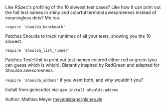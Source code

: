 Like RSpec's profiling of the 10 slowest test cases? Like how it can print out the full test names in shiny and colorful terminal awesomeness instead of meaningless dots? Me too.

    require 'shoulda_benchmark'

Patches Shoulda to track runtimes of all your tests, showing you the 10 slowest.

    require 'shoulda_list_runner'

Patches Test::Unit to print out test names colored either red or green (you can guess which is which). Blatantly inspired by RedGreen and adapted for Shoulda awesomeness.

`require 'shoulda_addons'` if you want both, and why wouldn't you?

Install from gemcutter via: `gem install shoulda-addons`

Author: Mathias Meyer <meyer@paperplanes.de>